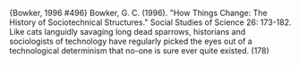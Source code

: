 ﻿{Bowker, 1996 #496}
Bowker, G. C. (1996). "How Things Change: The History of Sociotechnical Structures." Social Studies of Science 26: 173-182.
Like cats languidly savaging long dead sparrows, historians and sociologists of technology have regularly picked the eyes out of a technological determinism that no-one is sure ever quite existed. (178)
